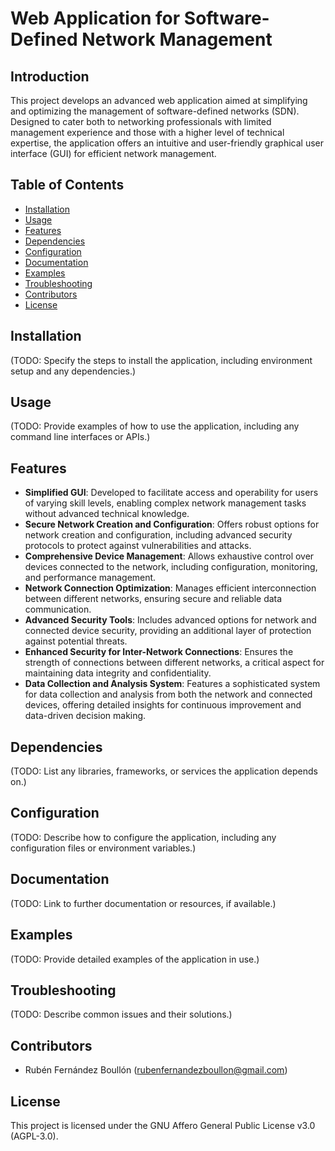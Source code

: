 # Web Application for Software-Defined Network Management

## Introduction

This project develops an advanced web application aimed at simplifying and optimizing the management of software-defined networks (SDN). Designed to cater both to networking professionals with limited management experience and those with a higher level of technical expertise, the application offers an intuitive and user-friendly graphical user interface (GUI) for efficient network management.

## Table of Contents

- [Installation](#installation)
- [Usage](#usage)
- [Features](#features)
- [Dependencies](#dependencies)
- [Configuration](#configuration)
- [Documentation](#documentation)
- [Examples](#examples)
- [Troubleshooting](#troubleshooting)
- [Contributors](#contributors)
- [License](#license)

## Installation

(TODO: Specify the steps to install the application, including environment setup and any dependencies.)

## Usage

(TODO: Provide examples of how to use the application, including any command line interfaces or APIs.)

## Features

- **Simplified GUI**: Developed to facilitate access and operability for users of varying skill levels, enabling complex network management tasks without advanced technical knowledge.
- **Secure Network Creation and Configuration**: Offers robust options for network creation and configuration, including advanced security protocols to protect against vulnerabilities and attacks.
- **Comprehensive Device Management**: Allows exhaustive control over devices connected to the network, including configuration, monitoring, and performance management.
- **Network Connection Optimization**: Manages efficient interconnection between different networks, ensuring secure and reliable data communication.
- **Advanced Security Tools**: Includes advanced options for network and connected device security, providing an additional layer of protection against potential threats.
- **Enhanced Security for Inter-Network Connections**: Ensures the strength of connections between different networks, a critical aspect for maintaining data integrity and confidentiality.
- **Data Collection and Analysis System**: Features a sophisticated system for data collection and analysis from both the network and connected devices, offering detailed insights for continuous improvement and data-driven decision making.

## Dependencies

(TODO: List any libraries, frameworks, or services the application depends on.)

## Configuration

(TODO: Describe how to configure the application, including any configuration files or environment variables.)

## Documentation

(TODO: Link to further documentation or resources, if available.)

## Examples

(TODO: Provide detailed examples of the application in use.)

## Troubleshooting

(TODO: Describe common issues and their solutions.)

## Contributors

- Rubén Fernández Boullón (rubenfernandezboullon@gmail.com)

## License

This project is licensed under the GNU Affero General Public License v3.0 (AGPL-3.0).


